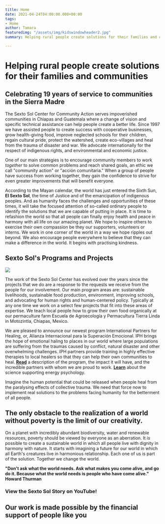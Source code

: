 ```yaml
---
title: Home
date: 2021-04-24T04:00:00.000+00:00
tags:
- Home
author: Tamara
featuredimg: "/assets/img/kidswindowheader2.jpg"
summary: Helping rural people create solutions for their families and communities

---
```

# Helping rural people create solutions for their families and communities

## Celebrating 19 years of service to communities in the Sierra Madre

The Sexto Sol Center for Community Action serves impoverished communities in Chiapas and Guatemala where a change of vision and specific technical assistance can help people create a better life. Since 1997 we have assisted people to create success with cooperative businesses, grow health-giving food, improve neglected schools for their children, regain cultural pride, protect the watershed, create eco-villages and heal from the trauma of disaster and war. We advocate internationally for the respect of indigenous rights, and environmental and economic justice.

One of our main strategies is to encourage community members to work _together_ to solve common problems and reach shared goals, an ethic we call "community action" or "acción comunitaria." When a group of people have success from working together, they gain the confidence to strive for even greater improvements that will benefit everyone.

According to the Mayan calendar, the world has just entered the Sixth Sun,  
**El Sexto Sol**, the time of Justice and of the emancipation of indigenous peoples. And as humanity faces the challenges and opportunities of these times, it will take the focused attention of so-called ordinary people to identify the solutions that we are capable of putting in place. It is time to refashion the world so that all people can finally enjoy health and peace in harmony with all life on our amazing planet. We hope to inspire others to exercise their own compassion be they our supporters, volunteers or interns. We work in one corner of the world in a way we hope ripples out beyond. We also encourage people everywhere to believe that they can make a difference in the world. It begins with practising kindness.

## Sexto Sol's Programs and Projects

![](/assets/img/leonel.jpg)

The work of the Sexto Sol Center has evolved over the years since the projects that we do are a response to the requests we receive from the people for our involvement. Our main program areas are: sustainable livelihoods, sustainable food production, environment, improving schools, and advocating for human rights and human-centered policy. Typically at any one time we work on a select few projects that fit into these areas of expertise. We teach local people how to grow their own food organically at our permaculture farm Escuela de Agroecología y Permacultura Tierra Linda in Motozintla, Chiapas, Mexico.

We are pleased to announce our newest program International Partners for Healing, or, Alianza Internacional para la Superación Emocional. IPH brings the hope of emotional haling to places in our world where large populations are suffering from the traumas caused by conflict, natural disaster and other overwhelming challenges. IPH partners provide training in highly effective therapies to local healers so that they can help their own communities to heal. [**Read**](http://www.sextosol.org/International_Partners.html) a description of the program, the impact it will have, and the incredible partners with whom we are proud to work. [**Learn**](http://www.sextosol.org/science.html) about the science supporting energy psychology.

Imagine the human potential that could be released when people heal from the paralysing effects of collective trauma. We need that force now to implement real solutions to the problems facing humanity for the betterment of all people.

## The only obstacle to the realization of a world without poverty is the limit of our creativity.

On a planet with incredibly abundant biodiversity, water and renewable resources, poverty should be viewed by everyone as an aberration. It _is_ possible to create a sustainable world in which all people live with dignity in harmony with nature. It starts with imagining a future for our world in which all Earth's creatures live in harmonious relationship. Each one of us is part of the solution. Together we change the world.

**"Don't ask what the world needs. Ask what makes you come alive, and go do it. Because what the world needs is people who have come alive." Howard Thurman**

### View the Sexto Sol Story on YouTube!

## Our work is made possible by the financial support of people like you